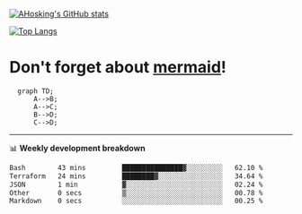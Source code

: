 [![AHosking's GitHub stats](https://github-readme-stats.vercel.app/api?username=ahosking&count_private=true&show_icons=true&theme=onedark&hide_rank=true&include_all_commits=true)](https://github.com/ahosking)

[![Top Langs](https://github-readme-stats.vercel.app/api/top-langs/?username=ahosking&layout=compact&theme=onedark)](https://github.com/ahosking)


# Don't forget about [mermaid](https://github.blog/2022-02-14-include-diagrams-markdown-files-mermaid/)!

```mermaid
  graph TD;
      A-->B;
      A-->C;
      B-->D;
      C-->D;
```
-------

📊 **Weekly development breakdown**

<!--START_SECTION:waka-->

```txt
Bash        43 mins         ███████████████▓░░░░░░░░░   62.10 %
Terraform   24 mins         ████████▓░░░░░░░░░░░░░░░░   34.64 %
JSON        1 min           ▓░░░░░░░░░░░░░░░░░░░░░░░░   02.24 %
Other       0 secs          ▒░░░░░░░░░░░░░░░░░░░░░░░░   00.78 %
Markdown    0 secs          ░░░░░░░░░░░░░░░░░░░░░░░░░   00.25 %
```

<!--END_SECTION:waka-->
